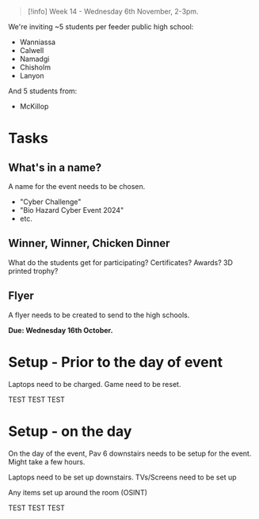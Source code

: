 > [!info] Week 14 - Wednesday 6th November, 2-3pm.

We're inviting ~5 students per feeder public high school:
- Wanniassa
- Calwell
- Namadgi
- Chisholm
- Lanyon

And 5 students from:
- McKillop

# Tasks

## What's in a name?

A name for the event needs to be chosen. 

- "Cyber Challenge"
- "Bio Hazard Cyber Event 2024"
- etc.

## Winner, Winner, Chicken Dinner

What do the students get for participating? Certificates? Awards? 3D printed trophy?

## Flyer

A flyer needs to be created to send to the high schools.

**Due: Wednesday 16th October.**

# Setup - Prior to the day of event

Laptops need to be charged. 
Game need to be reset.

TEST TEST TEST

# Setup - on the day
On the day of the event, Pav 6 downstairs needs to be setup for the event. Might take a few hours. 

Laptops need to be set up downstairs.
TVs/Screens need to be set up

Any items set up around the room (OSINT)

TEST TEST TEST
